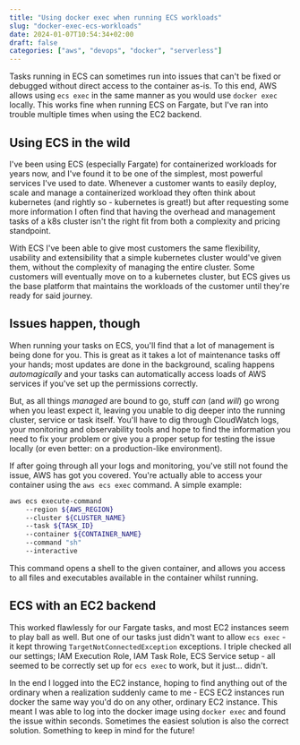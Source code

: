 ```yaml
---
title: "Using docker exec when running ECS workloads"
slug: "docker-exec-ecs-workloads"
date: 2024-01-07T10:54:34+02:00
draft: false
categories: ["aws", "devops", "docker", "serverless"]
---
```


Tasks running in ECS can sometimes run into issues that can't be fixed or debugged without direct access to the container as-is. To this end, AWS allows using `ecs exec` in the same manner as you would use `docker exec` locally. This works fine when running ECS on Fargate, but I've ran into trouble multiple times when using the EC2 backend. 

<!--more--> 

## Using ECS in the wild
I've been using ECS (especially Fargate) for containerized workloads for years now, and I've found it to be one of the simplest, most powerful services I've used to date. Whenever a customer wants to easily deploy, scale and manage a containerized workload they often think about kubernetes (and rightly so - kubernetes is great!) but after requesting some more information I often find that having the overhead and management tasks of a k8s cluster isn't the right fit from both a complexity and pricing standpoint.

With ECS I've been able to give most customers the same flexibility, usability and extensibility that a simple kubernetes cluster would've given them, without the complexity of managing the entire cluster. Some customers will eventually move on to a kubernetes cluster, but ECS gives us the base platform that maintains the workloads of the customer until they're ready for said journey.

## Issues happen, though
When running your tasks on ECS, you'll find that a lot of management is being done for you. This is great as it takes a lot of maintenance tasks off your hands; most updates are done in the background, scaling happens _automagically_ and your tasks can automatically access loads of AWS services if you've set up the permissions correctly. 

But, as all things _managed_ are bound to go, stuff *can* (and *will*) go wrong when you least expect it, leaving you unable to dig deeper into the running cluster, service or task itself. You'll have to dig through CloudWatch logs, your monitoring and observability tools and hope to find the information you need to fix your problem or give you a proper setup for testing the issue locally (or even better: on a production-like environment).

If after going through all your logs and monitoring, you've still not found the issue, AWS has got you covered. You're actually able to access your container using the `aws ecs exec` command. A simple example:

```bash
aws ecs execute-command
    --region ${AWS_REGION} 
    --cluster ${CLUSTER_NAME} 
    --task ${TASK_ID}
    --container ${CONTAINER_NAME}
    --command "sh" 
    --interactive
```

This command opens a shell to the given container, and allows you access to all files and executables available in the container whilst running.

## ECS with an EC2 backend
This worked flawlessly for our Fargate tasks, and most EC2 instances seem to play ball as well. But one of our tasks just didn't want to allow `ecs exec` - it kept throwing `TargetNotConnectedException` exceptions. I triple checked all our settings; IAM Execution Role, IAM Task Role, ECS Service setup - all seemed to be correctly set up for `ecs exec` to work, but it just... didn't.

In the end I logged into the EC2 instance, hoping to find anything out of the ordinary when a realization suddenly came to me - ECS EC2 instances run docker the same way you'd do on any other, ordinary EC2 instance. This meant I was able to log into the docker image using `docker exec` and found the issue within seconds. Sometimes the easiest solution is also the correct solution. Something to keep in mind for the future!